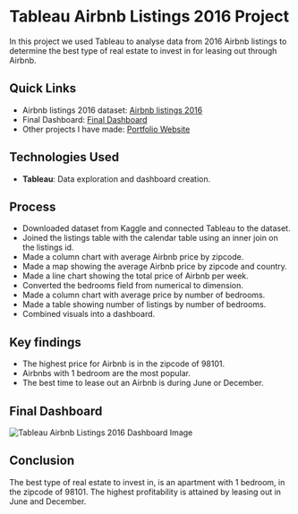 # Tableau Airbnb Listings 2016 Project
In this project we used Tableau to analyse data from 2016 Airbnb listings to determine the best type of real estate to invest in for leasing out through Airbnb. 

## Quick Links
- Airbnb listings 2016 dataset: [Airbnb listings 2016](https://www.kaggle.com/datasets/alexanderfreberg/airbnb-listings-2016-dataset)
- Final Dashboard: [Final Dashboard](airbnb_listings_2016_dashboard.png)
- Other projects I have made: [Portfolio Website](https://lucashoffschmidt.github.io/)

## Technologies Used
- **Tableau**: Data exploration and dashboard creation.
  
## Process
  - Downloaded dataset from Kaggle and connected Tableau to the dataset. 
  - Joined the listings table with the calendar table using an inner join on the listings id.
  - Made a column chart with average Airbnb price by zipcode.
  - Made a map showing the average Airbnb price by zipcode and country.
  - Made a line chart showing the total price of Airbnb per week.
  - Converted the bedrooms field from numerical to dimension.
  - Made a column chart with average price by number of bedrooms.
  - Made a table showing number of listings by number of bedrooms.
  - Combined visuals into a dashboard.

## Key findings
- The highest price for Airbnb is in the zipcode of 98101.
- Airbnbs with 1 bedroom are the most popular.
- The best time to lease out an Airbnb is during June or December.

## Final Dashboard
![Tableau Airbnb Listings 2016 Dashboard Image](airbnb_listings_2016_dashboard.png)

## Conclusion
The best type of real estate to invest in, is an apartment with 1 bedroom, in the zipcode of 98101. 
The highest profitability is attained by leasing out in June and December. 
